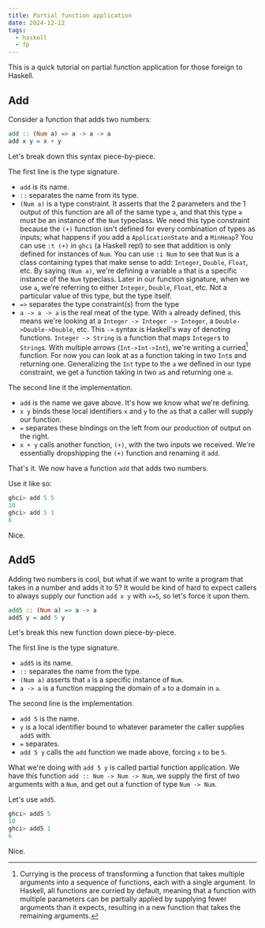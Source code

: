 ```yaml
---
title: Partial function application
date: 2024-12-12
tags:
  - haskell
  - fp
---
```

This is a quick tutorial on partial function application for those foreign to Haskell.

## Add

Consider a function that adds two numbers:

```haskell
add :: (Num a) => a -> a -> a
add x y = x + y
```

Let's break down this syntax piece-by-piece.

The first line is the type signature.
- `add` is its name.
- `::` separates the name from its type.
- `(Num a)` is a type constraint. It asserts that the 2 parameters and the 1 output of this function are all of the same type `a`, and that this type `a` must be an instance of the `Num` typeclass. We need this type constraint because the `(+)` function isn't defined for every combination of types as inputs; what happens if you add a `ApplicationState` and a `MinHeap`? You can use `:t (+)` in `ghci` (a Haskell repl) to see that addition is only defined for instances of `Num`. You can use `:i Num` to see that `Num` is a class containing types that make sense to add: `Integer`, `Double`, `Float`, etc. By saying `(Num a)`, we're defining a variable `a` that is a specific instance of the `Num` typeclass. Later in our function signature, when we use `a`, we're referring to either `Integer`, `Double`, `Float`, etc. Not a particular value of this type, but the type itself.
- `=>` separates the type constraint(s) from the type
- `a -> a -> a` is the real meat of the type. With `a` already defined, this means we're looking at a `Integer -> Integer -> Integer`, a `Double->Double->Double`, etc. This `->` syntax is Haskell's way of denoting functions. `Integer -> String` is a function that maps `Integer`s to `String`s. With multiple arrows (`Int->Int->Int`), we're writing a curried[^1] function. For now you can look at as a function taking in two `Int`s and returning one. Generalizing the `Int` type to the `a` we defined in our type constraint, we get a function taking in two `a`s and returning one `a`.

The second line it the implementation.
- `add` is the name we gave above. It's how we know what we're defining.
- `x y` binds these local identifiers `x` and `y` to the `a`s that a caller will supply our function.
- `=` separates these bindings on the left from our production of output on the right.
- `x + y` calls another function, `(+)`, with the two inputs we received. We're essentially dropshipping the `(+)` function and renaming it `add`.

That's it. We now have a function `add` that adds two numbers.

Use it like so:
```haskell
ghci> add 5 5
10
ghci> add 5 1
6
```

Nice.

## Add5

Adding two numbers is cool, but what if we want to write a program that takes in a number and adds it to 5? It would be kind of hard to expect callers to always supply our function `add x y` with `x=5`, so let's force it upon them.

```haskell
add5 :: (Num a) => a -> a
add5 y = add 5 y
```

Let's break this new function down piece-by-piece.

The first line is the type signature.
- `add5` is its name.
- `::` separates the name from the type.
- `(Num a)` asserts that `a` is a specific instance of `Num`.
- `a -> a` is a function mapping the domain of `a` to a domain in `a`.

The second line is the implementation.
- `add 5` is the name.
- `y` is a local identifier bound to whatever parameter the caller supplies `add5` with.
- `=` separates.
- `add 5 y` calls the `add` function we made above, forcing `x` to be `5`.

What we're doing with `add 5 y` is called partial function application. We have this function `add :: Num -> Num -> Num`, we supply the first of two arguments with a `Num`, and get out a function of type `Num -> Num`.

Let's use `add5`.

```haskell
ghci> add5 5
10
ghci> add5 1
6
```

Nice.

[^1]: Currying is the process of transforming a function that takes multiple arguments into a sequence of functions, each with a single argument. In Haskell, all functions are curried by default, meaning that a function with multiple parameters can be partially applied by supplying fewer arguments than it expects, resulting in a new function that takes the remaining arguments.
